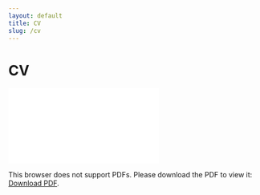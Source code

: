 ```yaml
---
layout: default
title: CV
slug: /cv
---
```


# CV

<object data="{{ site.baseurl }}/20240718_CV_chloe.pdf" type="application/pdf" width="700px" height="700px">
    <embed src="{{ site.baseurl }}/20240718_CV_chloe.pdf">
        <p>This browser does not support PDFs. Please download the PDF to view it: <a href="{{ site.baseurl }}/20240718_CV_chloe.pdff">Download PDF</a>.</p>
    </embed>
</object>

